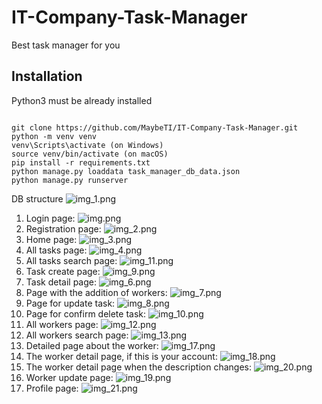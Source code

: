 # IT-Company-Task-Manager

Best task manager for you

## Installation

 Python3 must be already installed

 ```shell

 git clone https://github.com/MaybeTI/IT-Company-Task-Manager.git
 python -m venv venv
 venv\Scripts\activate (on Windows)
 source venv/bin/activate (on macOS)
 pip install -r requirements.txt
 python manage.py loaddata task_manager_db_data.json
 python manage.py runserver
 ```


DB structure
![img_1.png](img_1.png)

1. Login page:
![img.png](img.png)
2. Registration page:
![img_2.png](img_2.png)
3. Home page:
![img_3.png](img_3.png)
4. All tasks page:
![img_4.png](img_4.png)
5. All tasks search page:
![img_11.png](img_11.png)
6. Task create page:
![img_9.png](img_9.png)
7. Task detail page:
![img_6.png](img_6.png)
8. Page with the addition of workers:
![img_7.png](img_7.png)
9. Page for update task:
![img_8.png](img_8.png)
10. Page for confirm delete task:
![img_10.png](img_10.png)
11. All workers page:
![img_12.png](img_12.png)
12. All workers search page:
![img_13.png](img_13.png)
13. Detailed page about the worker:
![img_17.png](img_17.png)
14. The worker detail page, if this is your account:
![img_18.png](img_18.png)
15. The worker detail page when the description changes:
![img_20.png](img_20.png)
16. Worker update page:
![img_19.png](img_19.png)
17. Profile page:
![img_21.png](img_21.png)